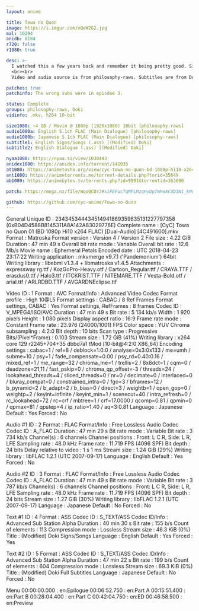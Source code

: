 ```yaml
---
layout: anime

title: Towa no Quon
image: https://i.imgur.com/oQeW2G2.jpg
mal: 10294
anidb: 8184
r720: false
r1080: true

desc: >-
  I watched this a few years back and remember it being pretty good. Since there doesn't seem to be any bloated releases yet, here goes.
  <br><br>
  Video and audio source is from philosophy-raws. Subtitles are from Doki, though I've made a few changes. I modified the ending karaoke and <s>obliterated comic sans</s> changed some fonts.

patches: true
patchinfo: The wrong subs were in episdoe 3.

status: Complete
groups: philosophy-raws, Doki
vidinfo: .mkv, h264 10-bit

size1080: ~4 GB / Movie @ 1080p (1920x1080) 10bit [philosophy-raws]
audio1080a: English 5.1ch FLAC (Main Dialogue) [philosophy-raws]
audio1080b: Japanese 5.1ch FLAC (Main Dialogue) [philosophy-raws]
subtitle1: English Signs/Songs (.ass) [(Modified) Doki]
subtitle2: English Dialogue (.ass) [(Modified) Doki]

nyaa1080: https://nyaa.si/view/1030443
anidex1080: https://anidex.info/torrent/141035
at1080: https://animetosho.org/view/cyc-towa-no-quon-bd-1080p-hi10-x264.n1030443
ant1080: https://animetorrents.me/torrent-details.php?torid=35649
ab1080: https://animebytes.tv/torrents.php?id=9891&torrentid=363690

patch: https://mega.nz/file/WqoQCDrJ#siPEFucTqMFLMzqHvDp7mHeACdD3N1_kMe1N31sYVSE

github: https://github.com/cyc-anime/Towa-no-Quon
---
```

General
Unique ID                                : 234345344434514941869359635131227797358 (0xB04D4588B8145311A8A142A83029776E)
Complete name                            :  [CyC] Towa no Quon 01 (BD 1080p Hi10 x264 FLAC) [Dual-Audio] [4C491600].mkv
Format                                   : Matroska
Format version                           : Version 4 / Version 2
File size                                : 4.22 GiB
Duration                                 : 47 min 49 s
Overall bit rate mode                    : Variable
Overall bit rate                         : 12.6 Mb/s
Movie name                               : Ephemeral Petals
Encoded date                             : UTC 2018-04-23 23:17:22
Writing application                      : mkvmerge v9.7.1 ('Pandemonium') 64bit
Writing library                          : libebml v1.3.4 + libmatroska v1.4.5
Attachments                              : expressway rg.ttf / KozGoPro-Heavy.otf / Cartoon_Regular.ttf / CRAYA.TTF / erasdus0.ttf / Halo3.ttf / ITCKRIST.TTF / NITEMARE.TTF / Vesta-Bold.otf / arial.ttf / ARLRDBD.TTF / AVGARDNEclipse.ttf

Video
ID                                       : 1
Format                                   : AVC
Format/Info                              : Advanced Video Codec
Format profile                           : High 10@L5
Format settings                          : CABAC / 8 Ref Frames
Format settings, CABAC                   : Yes
Format settings, RefFrames               : 8 frames
Codec ID                                 : V_MPEG4/ISO/AVC
Duration                                 : 47 min 49 s
Bit rate                                 : 5 134 kb/s
Width                                    : 1 920 pixels
Height                                   : 1 080 pixels
Display aspect ratio                     : 16:9
Frame rate mode                          : Constant
Frame rate                               : 23.976 (24000/1001) FPS
Color space                              : YUV
Chroma subsampling                       : 4:2:0
Bit depth                                : 10 bits
Scan type                                : Progressive
Bits/(Pixel*Frame)                       : 0.103
Stream size                              : 1.72 GiB (41%)
Writing library                          : x264 core 129 r2245+704+35 dbbd7a1 tMod [10-bit@4:2:0 X86_64]
Encoding settings                        : cabac=1 / ref=8 / deblock=1:0:0 / analyse=0x3:0x133 / me=umh / subme=10 / psy=1 / fade_compensate=0.00 / psy_rd=0.40:0.16 / mixed_ref=1 / me_range=32 / chroma_me=1 / trellis=2 / 8x8dct=1 / cqm=0 / deadzone=21,11 / fast_pskip=0 / chroma_qp_offset=-3 / threads=24 / lookahead_threads=4 / sliced_threads=0 / nr=0 / decimate=0 / interlaced=0 / bluray_compat=0 / constrained_intra=0 / fgo=3 / bframes=12 / b_pyramid=2 / b_adapt=2 / b_bias=0 / direct=3 / weightb=1 / open_gop=0 / weightp=2 / keyint=infinite / keyint_min=1 / scenecut=40 / intra_refresh=0 / rc_lookahead=72 / rc=crf / mbtree=1 / crf=17.0000 / qcomp=0.81 / qpmin=0 / qpmax=81 / qpstep=4 / ip_ratio=1.40 / aq=3:0.81
Language                                 : Japanese
Default                                  : Yes
Forced                                   : No

Audio #1
ID                                       : 2
Format                                   : FLAC
Format/Info                              : Free Lossless Audio Codec
Codec ID                                 : A_FLAC
Duration                                 : 47 min 29 s
Bit rate mode                            : Variable
Bit rate                                 : 3 734 kb/s
Channel(s)                               : 6 channels
Channel positions                        : Front: L C R, Side: L R, LFE
Sampling rate                            : 48.0 kHz
Frame rate                               : 11.719 FPS (4096 SPF)
Bit depth                                : 24 bits
Delay relative to video                  : 1 s 1 ms
Stream size                              : 1.24 GiB (29%)
Writing library                          : libFLAC 1.2.1 (UTC 2007-09-17)
Language                                 : English
Default                                  : Yes
Forced                                   : No

Audio #2
ID                                       : 3
Format                                   : FLAC
Format/Info                              : Free Lossless Audio Codec
Codec ID                                 : A_FLAC
Duration                                 : 47 min 49 s
Bit rate mode                            : Variable
Bit rate                                 : 3 787 kb/s
Channel(s)                               : 6 channels
Channel positions                        : Front: L C R, Side: L R, LFE
Sampling rate                            : 48.0 kHz
Frame rate                               : 11.719 FPS (4096 SPF)
Bit depth                                : 24 bits
Stream size                              : 1.27 GiB (30%)
Writing library                          : libFLAC 1.2.1 (UTC 2007-09-17)
Language                                 : Japanese
Default                                  : No
Forced                                   : No

Text #1
ID                                       : 4
Format                                   : ASS
Codec ID                                 : S_TEXT/ASS
Codec ID/Info                            : Advanced Sub Station Alpha
Duration                                 : 40 min 30 s
Bit rate                                 : 155 b/s
Count of elements                        : 113
Compression mode                         : Lossless
Stream size                              : 46.3 KiB (0%)
Title                                    : (Modified) Doki Signs/Songs
Language                                 : English
Default                                  : Yes
Forced                                   : Yes

Text #2
ID                                       : 5
Format                                   : ASS
Codec ID                                 : S_TEXT/ASS
Codec ID/Info                            : Advanced Sub Station Alpha
Duration                                 : 47 min 22 s
Bit rate                                 : 199 b/s
Count of elements                        : 604
Compression mode                         : Lossless
Stream size                              : 69.3 KiB (0%)
Title                                    : (Modified) Doki Full Subtitles
Language                                 : Japanese
Default                                  : No
Forced                                   : No

Menu
00:00:00.000                             : en:Epilogue
00:06:52.750                             : en:Part A
00:15:51.400                             : en:Part B
00:28:04.400                             : en:Part C
00:42:04.750                             : en:ED
00:46:58.500                             : en:Preview